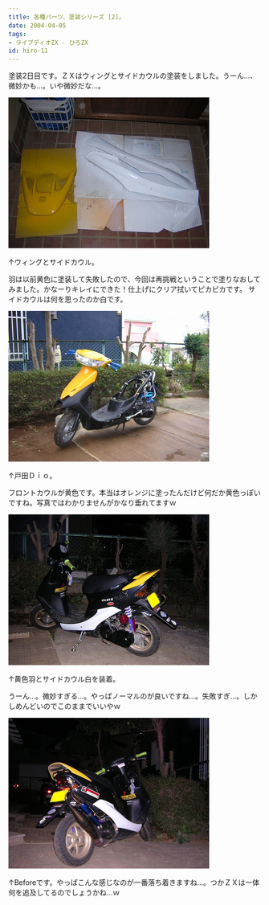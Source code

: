 ```yaml
---
title: 各種パーツ、塗装シリーズ [2]。
date: 2004-04-05
tags:
- ライブディオZX - ひろZX
id: hiro-11
---
```



<p class="sentence spacing10">塗装2日目です。ＺＸはウィングとサイドカウルの塗装をしました。うーん...、微妙かも...。いや微妙だな...。</p>
<div class="center spacing"><img class="img-fluid" src="/photo/diary/2004.04.05_zx1.jpg" alt=""></div>
<p class="sentence">↑ウィングとサイドカウル。</p>
<p class="sentence spacing10">羽は以前黄色に塗装して失敗したので、今回は再挑戦ということで塗りなおしてみました。かなーりキレイにできた！仕上げにクリア拭いてピカピカです。 サイドカウルは何を思ったのか白です。 </p>
<div class="center spacing"><img class="img-fluid" src="/photo/diary/2004.04.05_zx2.jpg" alt=""></div>
<p class="sentence">↑戸田Ｄｉｏ。</p>
<p class="sentence spacing10">フロントカウルが黄色です。本当はオレンジに塗ったんだけど何だか黄色っぽいですね。写真ではわかりませんがかなり垂れてますｗ </p>
<div class="center spacing"><img class="img-fluid" src="/photo/diary/2004.04.05_zx3.jpg" alt=""></div>
<p class="sentence">↑黄色羽とサイドカウル白を装着。</p>
<p class="sentence spacing10">うーん...。微妙すぎる...。やっぱノーマルのが良いですね...。失敗すぎ...。しかしめんどいのでこのままでいいやｗ </p>
<div class="center spacing"><img class="img-fluid" src="/photo/diary/2004.04.05_zx4.jpg" alt=""></div>
<p class="sentence">↑Beforeです。やっぱこんな感じなのが一番落ち着きますね...。つかＺＸは一体何を追及してるのでしょうかね...ｗ</p>
